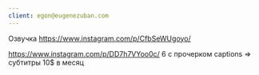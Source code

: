 ```yaml
---
client: egon@eugenezuban.com
---
```


Озвучка 
https://www.instagram.com/p/CfbSeWUgoyo/


https://www.instagram.com/p/DD7h7VYoo0c/
6 с прочерком
captions => субтитры 10$ в месяц